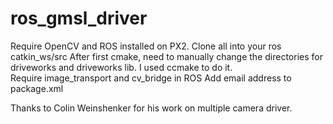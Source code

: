 # ros_gmsl_driver
Require OpenCV and ROS installed on PX2. 
Clone all into your ros catkin_ws/src 
After first cmake, need to manually change the directories for driveworks and driveworks lib. I used ccmake to do it.  
Require image_transport and cv_bridge in ROS
Add email address to package.xml

Thanks to Colin Weinshenker for his work on multiple camera driver.
